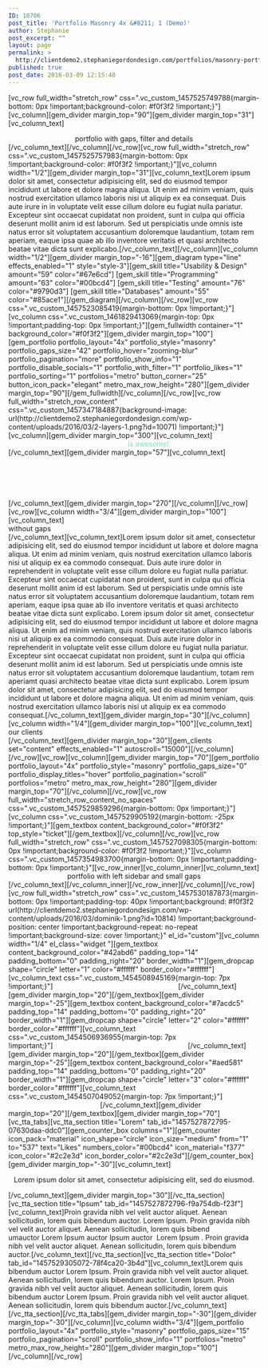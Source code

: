 ```yaml
---
ID: 10706
post_title: 'Portfolio Masonry 4x &#8211; 1 (Demo)'
author: Stephanie
post_excerpt: ""
layout: page
permalink: >
  http://clientdemo2.stephaniegordondesign.com/portfolios/masonry-portfolio-grid-demo/portfolio-masonry-4x-1/
published: true
post_date: 2016-03-09 12:15:40
---
```

[vc_row full_width="stretch_row" css=".vc_custom_1457525749788{margin-bottom: 0px !important;background-color: #f0f3f2 !important;}"][vc_column][gem_divider margin_top="90"][gem_divider margin_top="31"][vc_column_text]
<div class="title-h2" style="text-align: center;"><span class="light">portfolio with gaps, filter and details</span></div>
[/vc_column_text][/vc_column][/vc_row][vc_row full_width="stretch_row" css=".vc_custom_1457525757983{margin-bottom: 0px !important;background-color: #f0f3f2 !important;}"][vc_column width="1/2"][gem_divider margin_top="31"][vc_column_text]Lorem ipsum dolor sit amet, consectetur adipisicing elit, sed do eiusmod tempor incididunt ut labore et dolore magna aliqua. Ut enim ad minim veniam, quis nostrud exercitation ullamco laboris nisi ut aliquip ex ea consequat. Duis aute irure in in voluptate velit esse cillum dolore eu fugiat nulla pariatur. Excepteur sint occaecat cupidatat non proident, sunt in culpa qui officia deserunt mollit anim id est laborum. Sed ut perspiciatis unde omnis iste natus error sit voluptatem accusantium doloremque laudantium, totam rem aperiam, eaque ipsa quae ab illo inventore veritatis et quasi architecto beatae vitae dicta sunt explicabo.[/vc_column_text][/vc_column][vc_column width="1/2"][gem_divider margin_top="-16"][gem_diagram type="line" effects_enabled="1" style="style-3"][gem_skill title="Usability &amp; Design" amount="59" color="#67e6cd"]
[gem_skill title="Programming" amount="63" color="#00bcd4"]
[gem_skill title="Testing" amount="76" color="#9790d3"]
[gem_skill title="Databases" amount="55" color="#85ace1"][/gem_diagram][/vc_column][/vc_row][vc_row css=".vc_custom_1457523085419{margin-bottom: 0px !important;}"][vc_column css=".vc_custom_1461829413069{margin-top: 0px !important;padding-top: 0px !important;}"][gem_fullwidth container="1" background_color="#f0f3f2"][gem_divider margin_top="100"][gem_portfolio portfolio_layout="4x" portfolio_style="masonry" portfolio_gaps_size="42" portfolio_hover="zooming-blur" portfolio_pagination="more" portfolio_show_info="1" portfolio_disable_socials="1" portfolio_with_filter="1" portfolio_likes="1" portfolio_sorting="1" portfolios="metro" button_corner="25" button_icon_pack="elegant" metro_max_row_height="280"][gem_divider margin_top="90"][/gem_fullwidth][/vc_column][/vc_row][vc_row full_width="stretch_row_content" css=".vc_custom_1457347184887{background-image: url(http://clientdemo2.stephaniegordondesign.com/wp-content/uploads/2016/03/2-layers-1.png?id=10071) !important;}"][vc_column][gem_divider margin_top="300"][vc_column_text]
<div class="title-xlarge" style="text-align: center;"><span style="color: #67e6cd;"><span style="color: #ffffff;">the gem</span> is awesome!</span></div>
[/vc_column_text][gem_divider margin_top="57"][vc_column_text]
<div class="styled-subtitle" style="text-align: center; max-width: 1000px; margin: 0 auto;"><span style="color: #ffffff;">Lorem ipsum dolor sit amet, consectetur adipisicing elit, sed do eiusmod tempor incididunt ut . Ut enim ad minim veniam, quis nostrud exercitation ullamco laboris nisi ut aliquip ex ea commodo consequat. Duis aute irure dolor in reprehenderit in voluptate velit esse cillum dolore eu fugiat nulla pariatur. </span></div>
[/vc_column_text][gem_divider margin_top="270"][/vc_column][/vc_row][vc_row][vc_column width="3/4"][gem_divider margin_top="100"][vc_column_text]
<div class="title-h3"><span class="light">without gaps</span></div>
[/vc_column_text][vc_column_text]Lorem ipsum dolor sit amet, consectetur adipisicing elit, sed do eiusmod tempor incididunt ut labore et dolore magna aliqua. Ut enim ad minim veniam, quis nostrud exercitation ullamco laboris nisi ut aliquip ex ea commodo consequat. Duis aute irure dolor in reprehenderit in voluptate velit esse cillum dolore eu fugiat nulla pariatur. Excepteur sint occaecat cupidatat non proident, sunt in culpa qui officia deserunt mollit anim id est laborum. Sed ut perspiciatis unde omnis iste natus error sit voluptatem accusantium doloremque laudantium, totam rem aperiam, eaque ipsa quae ab illo inventore veritatis et quasi architecto beatae vitae dicta sunt explicabo. Lorem ipsum dolor sit amet, consectetur adipisicing elit, sed do eiusmod tempor incididunt ut labore et dolore magna aliqua. Ut enim ad minim veniam, quis nostrud exercitation ullamco laboris nisi ut aliquip ex ea commodo consequat. Duis aute irure dolor in reprehenderit in voluptate velit esse cillum dolore eu fugiat nulla pariatur. Excepteur sint occaecat cupidatat non proident, sunt in culpa qui officia deserunt mollit anim id est laborum. Sed ut perspiciatis unde omnis iste natus error sit voluptatem accusantium doloremque laudantium, totam rem aperiamt quasi architecto beatae vitae dicta sunt explicabo. Lorem ipsum dolor sit amet, consectetur adipisicing elit, sed do eiusmod tempor incididunt ut labore et dolore magna aliqua. Ut enim ad minim veniam, quis nostrud exercitation ullamco laboris nisi ut aliquip ex ea commodo consequat.[/vc_column_text][gem_divider margin_top="30"][/vc_column][vc_column width="1/4"][gem_divider margin_top="100"][vc_column_text]
<div class="title-h3"><span class="light">our clients</span></div>
[/vc_column_text][gem_divider margin_top="30"][gem_clients set="content" effects_enabled="1" autoscroll="15000"][/vc_column][/vc_row][vc_row][vc_column][gem_divider margin_top="70"][gem_portfolio portfolio_layout="4x" portfolio_style="masonry" portfolio_gaps_size="0" portfolio_display_titles="hover" portfolio_pagination="scroll" portfolios="metro" metro_max_row_height="280"][gem_divider margin_top="70"][/vc_column][/vc_row][vc_row full_width="stretch_row_content_no_spaces" css=".vc_custom_1457529859296{margin-bottom: 0px !important;}"][vc_column css=".vc_custom_1457529905192{margin-bottom: -25px !important;}"][gem_textbox content_background_color="#f0f3f2" top_style="ticket"][/gem_textbox][/vc_column][/vc_row][vc_row full_width="stretch_row" css=".vc_custom_1457527098305{margin-bottom: 0px !important;background-color: #f0f3f2 !important;}"][vc_column css=".vc_custom_1457354983700{margin-bottom: 0px !important;padding-bottom: 0px !important;}"][vc_row_inner][vc_column_inner][vc_column_text]
<div class="title-h2" style="text-align: center;">portfolio with left sidebar and small gaps</div>
[/vc_column_text][/vc_column_inner][/vc_row_inner][/vc_column][/vc_row][vc_row full_width="stretch_row" css=".vc_custom_1457530187873{margin-bottom: 0px !important;padding-top: 40px !important;background: #f0f3f2 url(http://clientdemo2.stephaniegordondesign.com/wp-content/uploads/2016/03/dominik-1.png?id=10814) !important;background-position: center !important;background-repeat: no-repeat !important;background-size: cover !important;}" el_id="custom"][vc_column width="1/4" el_class="widget "][gem_textbox content_background_color="#42abd6" padding_top="14" padding_bottom="0" padding_right="20" border_width="1"][gem_dropcap shape="circle" letter="1" color="#ffffff" border_color="#ffffff"][vc_column_text css=".vc_custom_1454508945169{margin-top: 7px !important;}"]<span style="color: #fff;">Lorem ipsum dolor amet, consectetur </span>[/vc_column_text][gem_divider margin_top="20"][/gem_textbox][gem_divider margin_top="-25"][gem_textbox content_background_color="#7acdc5" padding_top="14" padding_bottom="0" padding_right="20" border_width="1"][gem_dropcap shape="circle" letter="2" color="#ffffff" border_color="#ffffff"][vc_column_text css=".vc_custom_1454506936955{margin-top: 7px !important;}"]<span style="color: #fff;">Consectetu elit sed adipisicing, eiusmod </span>[/vc_column_text][gem_divider margin_top="20"][/gem_textbox][gem_divider margin_top="-25"][gem_textbox content_background_color="#aed581" padding_top="14" padding_bottom="0" padding_right="20" border_width="1"][gem_dropcap shape="circle" letter="3" color="#ffffff" border_color="#ffffff"][vc_column_text css=".vc_custom_1454507049052{margin-top: 7px !important;}"]<span style="color: #fff;">Adipisicing elit, sed do eiusmod tempor</span>[/vc_column_text][gem_divider margin_top="20"][/gem_textbox][gem_divider margin_top="70"][vc_tta_tabs][vc_tta_section title="Lorem" tab_id="1457527872795-07630daa-ddc0"][gem_counter_box columns="1"][gem_counter icon_pack="material" icon_shape="circle" icon_size="medium" from="1" to="537" text="Likes" numbers_color="#00bcd4" icon_material="f377" icon_color="#2c2e3d" icon_border_color="#2c2e3d"][/gem_counter_box][gem_divider margin_top="-30"][vc_column_text]
<p style="text-align: center;">Lorem ipsum dolor sit amet, consectetur adipisicing elit, sed do eiusmod.</p>
[/vc_column_text][gem_divider margin_top="30"][/vc_tta_section][vc_tta_section title="Ipsum" tab_id="1457527872796-f9a754db-f23f"][vc_column_text]Proin gravida nibh vel velit auctor aliquet. Aenean sollicitudin, lorem quis bibendum auctor. Lorem Ipsum. Proin gravida nibh vel velit auctor aliquet. Aenean sollicitudin, lorem quis bibend umauctor Lorem Ipsum auctor Ipsum auctor  Lorem Ipsum . Proin gravida nibh vel velit auctor aliquet. Aenean sollicitudin, lorem quis bibendum auctor.[/vc_column_text][/vc_tta_section][vc_tta_section title="Dolor" tab_id="1457529305072-78f4ca20-3b4d"][vc_column_text]Lorem quis bibendum auctor Lorem Ipsum. Proin gravida nibh vel velit auctor aliquet. Aenean sollicitudin, lorem quis bibendum auctor. Lorem Ipsum. Proin gravida nibh vel velit auctor aliquet. Aenean sollicitudin, lorem quis bibendum auctor Lorem Ipsum. Proin gravida nibh vel velit auctor aliquet. Aenean sollicitudin, lorem quis bibendum auctor.[/vc_column_text][/vc_tta_section][/vc_tta_tabs][gem_divider margin_top="-30"][gem_divider margin_top="-30"][/vc_column][vc_column width="3/4"][gem_portfolio portfolio_layout="4x" portfolio_style="masonry" portfolio_gaps_size="15" portfolio_pagination="scroll" portfolio_show_info="1" portfolios="metro" metro_max_row_height="280"][gem_divider margin_top="100"][/vc_column][/vc_row]